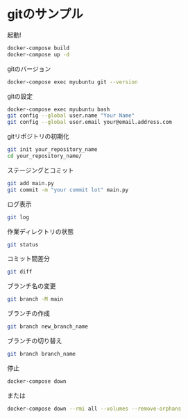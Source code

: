 # gitのサンプル

起動!

```bash
docker-compose build
docker-compose up -d
```

gitのバージョン

```bash
docker-compose exec myubuntu git --version
```

gitの設定

```bash
docker-compose exec myubuntu bash
git config --global user.name "Your Name"
git config --global user.email your@email.address.com
```

gitリポジトリの初期化

```bash
git init your_repository_name
cd your_repository_name/
```

ステージングとコミット

```bash
git add main.py
git commit -m "your commit lot" main.py
```

ログ表示

```bash
git log
```

作業ディレクトリの状態

```bash
git status
```

コミット間差分

```bash
git diff
```

ブランチ名の変更

```bash
git branch -M main
```

ブランチの作成

```bash
git branch new_branch_name
```

ブランチの切り替え

```bash
git branch branch_name
```

停止

```bash
docker-compose down
```

または

```bash
docker-compose down --rmi all --volumes --remove-orphans
```
